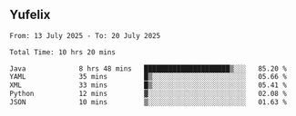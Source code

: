 ## Yufelix

<!--START_SECTION:waka-->

```txt
From: 13 July 2025 - To: 20 July 2025

Total Time: 10 hrs 20 mins

Java             8 hrs 48 mins   █████████████████████▒░░░   85.20 %
YAML             35 mins         █▒░░░░░░░░░░░░░░░░░░░░░░░   05.66 %
XML              33 mins         █▒░░░░░░░░░░░░░░░░░░░░░░░   05.41 %
Python           12 mins         ▓░░░░░░░░░░░░░░░░░░░░░░░░   02.08 %
JSON             10 mins         ▒░░░░░░░░░░░░░░░░░░░░░░░░   01.63 %
```

<!--END_SECTION:waka-->

